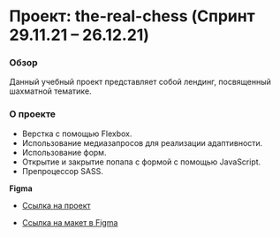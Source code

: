 # Проект: the-real-chess (Спринт 29.11.21 – 26.12.21)

### Обзор

Данный учебный проект представляет собой лендинг, посвященный шахматной тематике.

### О проекте

- Верстка с помощью Flexbox.
- Использование медиазапросов для реализации адаптивности.
- Использование форм.
- Открытие и закрытие попапа с формой с помощью JavaScript.
- Препроцессор SASS.

**Figma**

- [Ссылка на проект](https://galdenysh.github.io/the-real-chess/)

- [Ссылка на макет в Figma](https://www.figma.com/file/G3UWFlQmNtNs67751YiDH2/Month-of-Landings?node-id=2%3A1319)
